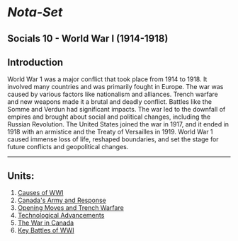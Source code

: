 # ***Nota-Set***
## Socials 10 - World War I (1914-1918) 
## **Introduction**

World War 1 was a major conflict that took place from 1914 to 1918. It involved many countries and was primarily fought in Europe. The war was caused by various factors like nationalism and alliances. Trench warfare and new weapons made it a brutal and deadly conflict. Battles like the Somme and Verdun had significant impacts. The war led to the downfall of empires and brought about social and political changes, including the Russian Revolution. The United States joined the war in 1917, and it ended in 1918 with an armistice and the Treaty of Versailles in 1919. World War 1 caused immense loss of life, reshaped boundaries, and set the stage for future conflicts and geopolitical changes.

---

## **Units**:
1. [Causes of WWI](/Notes/Socials/History/WWI/Lesson%201%20(Causes%20of%20WWI).html)
2. [Canada's Army and Response](/Notes/Socials/History/WWI/Lesson%202%20(Canada's%20Army%20And%20Response).html)
3. [Opening Moves and Trench Warfare](/Notes/Socials/History/WWI/Lesson%203%20(Opening%20Move%20And%20Trench%20Warfare).html)
4. [Technological Advancements](/Notes/Socials/History/WWI/Lesson%204%20(Technological%20Advances).html)
5. [The War in Canada](/Notes/Socials/History/WWI/Lesson%205%20(The%20War%20in%20Canada).html)
6. [Key Battles of WWI](/Notes/Socials/History/WWI/Lesson%206%20(Key%20Battles%20of%20WWI).html)
